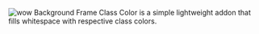 ![wow](https://i.imgur.com/S0mVXPl.png)
Background Frame Class Color is a simple lightweight addon that fills whitespace with respective class colors.
